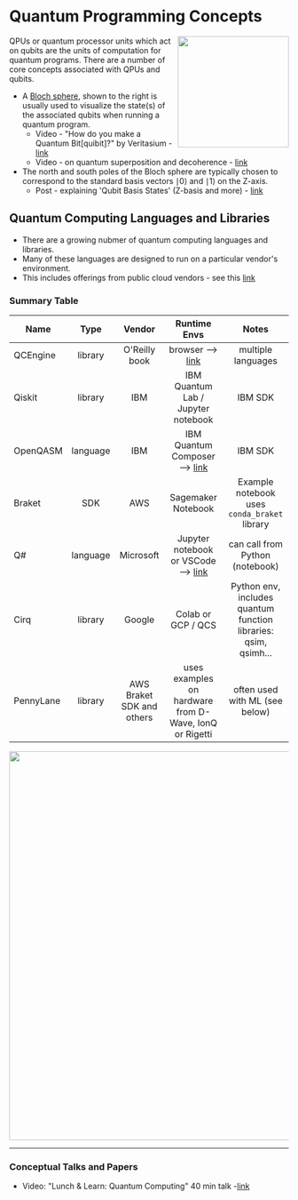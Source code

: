 # Quantum Programming Concepts

<img src="https://github.com/lynnlangit/learning-quantum/blob/main/1_concepts/images/bloch.png" width=200 align=right>

QPUs or quantum processor units which act on qubits are the units of computation for quantum programs.  There are a number of core concepts associated with QPUs and qubits. 
- A [Bloch sphere](https://en.wikipedia.org/wiki/Bloch_sphere), shown to the right is usually used to visualize the state(s) of the associated qubits when running a quantum program.
  - Video - "How do you make a Quantum Bit[quibit]?" by Veritasium - [link](https://www.youtube.com/watch?v=zNzzGgr2mhk)
  - Video - on quantum superposition and decoherence - [link](https://www.youtube.com/watch?v=7B1llCxVdkE)
- The north and south poles of the Bloch sphere are typically chosen to correspond to the standard basis vectors ∣0⟩ and ∣1⟩ on the Z-axis.
  - Post - explaining 'Qubit Basis States' (Z-basis and more) - [link](https://www.quantum-inspire.com/kbase/qubit-basis-states/)

## Quantum Computing Languages and Libraries

- There are a growing nubmer of quantum computing languages and libraries.    
- Many of these languages are designed to run on a particular vendor's environment.    
- This includes offerings from public cloud vendors - see this [link](https://github.com/lynnlangit/learning-quantum/blob/main/CLOUD-VENDORS.md)

### Summary Table

| Name   |      Type      |  Vendor | Runtime Envs | Notes |
|----------|:-------------:|:------:|:------:|:------:|
| QCEngine |  library | O'Reilly book | browser --> [link](https://oreilly-qc.github.io/) | multiple languages |
| Qiskit |    library  |  IBM | IBM Quantum Lab / Jupyter notebook | IBM SDK |
| OpenQASM | language |    IBM | IBM Quantum Composer --> [link](https://quantum-computing.ibm.com/) | IBM SDK |
| Braket | SDK | AWS | Sagemaker Notebook | Example notebook uses `conda_braket` library |
| Q# | language | Microsoft | Jupyter notebook or VSCode --> [link](https://docs.microsoft.com/en-us/azure/quantum) | can call from Python (notebook) |
| Cirq | library | Google | Colab or GCP / QCS | Python env, includes quantum function libraries: qsim, qsimh... |
| PennyLane | library | AWS Braket SDK and others | uses examples on hardware from D-Wave, IonQ or Rigetti | often used with ML (see below) |

<img src=https://github.com/lynnlangit/learning-quantum/blob/main/images/penny-lane-ml.png width=700>

---

### Conceptual Talks and Papers
- Video: "Lunch & Learn: Quantum Computing" 40 min talk -[link](https://www.youtube.com/watch?v=7susESgnDv8)
